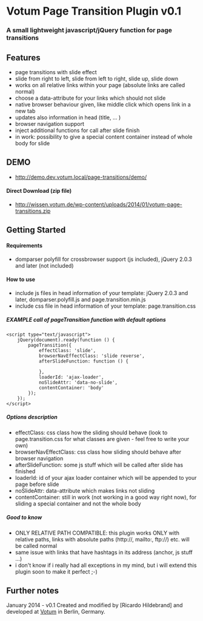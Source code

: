 # Votum Page Transition Plugin v0.1

### A small lightweight javascript/jQuery function for page transitions

## Features
- page transitions with slide effect
- slide from right to left, slide from left to right, slide up, slide down
- works on all relative links within your page (absolute links are called normal)
- choose a data-attribute for your links which should not slide
- native browser behaviour given, like middle click which opens link in a new tab
- updates also information in head (title, ... )
- browser navigation support
- inject additional functions for call after slide finish
- in work: possibility to give a special content container instead of whole body for slide

## DEMO
- http://demo.dev.votum.local/page-transitions/demo/

#### Direct Download (zip file)
- http://wissen.votum.de/wp-content/uploads/2014/01/votum-page-transitions.zip

## Getting Started
#### Requirements
- domparser polyfill for crossbrowser support (js included), jQuery 2.0.3 and later (not included)

#### How to use
- include js files in head information of your template: jQuery 2.0.3 and later, domparser.polyfill.js and page.transition.min.js
- include css file in head information of your template: page.transition.css

##### EXAMPLE call of pageTransition function with default options

    <script type="text/javascript">
        jQuery(document).ready(function () {
            pageTransition({
                effectClass: 'slide',
                browserNavEffectClass: 'slide reverse',
                afterSlideFunction: function () {

                },
                loaderId: 'ajax-loader',
                noSlideAttr: 'data-no-slide',
                contentContainer: 'body'
            });
        });
    </script>


##### Options description

- effectClass: css class how the sliding should behave (look to page.transition.css for what classes are given - feel free to write your own)
- browserNavEffectClass: css class how sliding should behave after browser navigation
- afterSlideFunction: some js stuff which will be called after slide has finished
- loaderId: id of your ajax loader container which will be appended to your page before slide
- noSlideAttr: data-attribute which makes links not sliding
- contentContainer: still in work (not working in a good way right now), for sliding a special container and not the whole body


##### Good to know

- ONLY RELATIVE PATH COMPATIBLE: this plugin works ONLY with relative paths, links with absolute paths (http://, mailto:, ftp://) etc. will be called normal
- same issue with links that have hashtags in its address (anchor, js stuff ...)
- i don't know if i really had all exceptions in my mind, but i will extend this plugin soon to make it perfect ;-)

## Further notes
January 2014 - v0.1
Created and modified by [Ricardo Hildebrand] and developed at [Votum](http://www.votum.de/) in Berlin, Germany.
